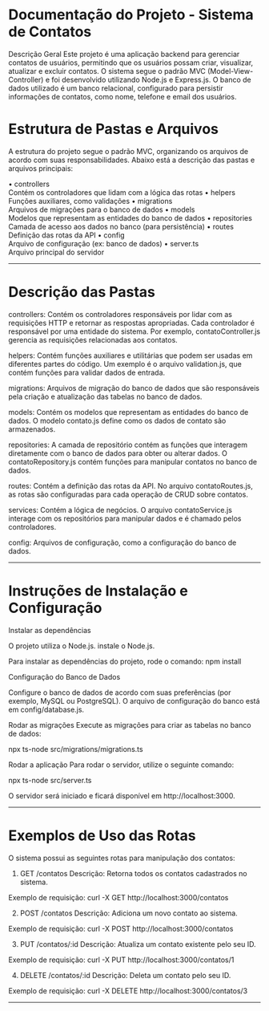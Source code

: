 # Documentação do Projeto - Sistema de Contatos
Descrição Geral
Este projeto é uma aplicação backend para gerenciar contatos de usuários, permitindo que os usuários possam criar, visualizar, atualizar e excluir contatos. O sistema segue o padrão MVC (Model-View-Controller) e foi desenvolvido utilizando Node.js e Express.js. O banco de dados utilizado é um banco relacional, configurado para persistir informações de contatos, como nome, telefone e email dos usuários.

# Estrutura de Pastas e Arquivos
A estrutura do projeto segue o padrão MVC, organizando os arquivos de acordo com suas responsabilidades. Abaixo está a descrição das pastas e arquivos principais:

• controllers          
Contém os controladores que lidam com a lógica das rotas
• helpers              
Funções auxiliares, como validações
• migrations           
Arquivos de migrações para o banco de dados
• models               
Modelos que representam as entidades do banco de dados
• repositories         
Camada de acesso aos dados no banco (para persistência)
• routes               
Definição das rotas da API
• config              
Arquivo de configuração (ex: banco de dados)
• server.ts            
Arquivo principal do servidor

----------------------------------------------------------------------------------------------------------------

# Descrição das Pastas

controllers: Contém os controladores responsáveis por lidar com as requisições HTTP e retornar as respostas apropriadas. Cada controlador é responsável por uma entidade do sistema. Por exemplo, contatoController.js gerencia as requisições relacionadas aos contatos.

helpers: Contém funções auxiliares e utilitárias que podem ser usadas em diferentes partes do código. Um exemplo é o arquivo validation.js, que contém funções para validar dados de entrada.

migrations: Arquivos de migração do banco de dados que são responsáveis pela criação e atualização das tabelas no banco de dados.

models: Contém os modelos que representam as entidades do banco de dados. O modelo contato.js define como os dados de contato são armazenados.

repositories: A camada de repositório contém as funções que interagem diretamente com o banco de dados para obter ou alterar dados. O contatoRepository.js contém funções para manipular contatos no banco de dados.

routes: Contém a definição das rotas da API. No arquivo contatoRoutes.js, as rotas são configuradas para cada operação de CRUD sobre contatos.

services: Contém a lógica de negócios. O arquivo contatoService.js interage com os repositórios para manipular dados e é chamado pelos controladores.

config: Arquivos de configuração, como a configuração do banco de dados.

-----------------------------------------------------------------------------------------------------------------

# Instruções de Instalação e Configuração

Instalar as dependências

O projeto utiliza o Node.js. instale o Node.js.

Para instalar as dependências do projeto, rode o comando:
npm install

Configuração do Banco de Dados

Configure o banco de dados de acordo com suas preferências (por exemplo, MySQL ou PostgreSQL). O arquivo de configuração do banco está em config/database.js.

Rodar as migrações
Execute as migrações para criar as tabelas no banco de dados:

npx ts-node src/migrations/migrations.ts

Rodar a aplicação
Para rodar o servidor, utilize o seguinte comando:

npx ts-node src/server.ts

O servidor será iniciado e ficará disponível em http://localhost:3000.

--------------------------------------------------------------------------------------------------------------------

# Exemplos de Uso das Rotas

O sistema possui as seguintes rotas para manipulação dos contatos:

1. GET /contatos
Descrição: Retorna todos os contatos cadastrados no sistema.

Exemplo de requisição:
curl -X GET http://localhost:3000/contatos

2. POST /contatos
Descrição: Adiciona um novo contato ao sistema.

Exemplo de requisição:
curl -X POST http://localhost:3000/contatos

3. PUT /contatos/:id
Descrição: Atualiza um contato existente pelo seu ID.

Exemplo de requisição:
curl -X PUT http://localhost:3000/contatos/1

4. DELETE /contatos/:id
Descrição: Deleta um contato pelo seu ID.

Exemplo de requisição:
curl -X DELETE http://localhost:3000/contatos/3

----------------------------------------------------------------------------------------------------------------------